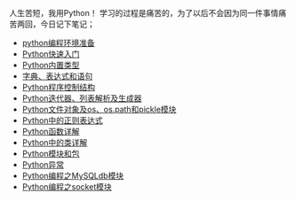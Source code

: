 人生苦短，我用Python！
学习的过程是痛苦的，为了以后不会因为同一件事情痛苦两回，今日记下笔记；

* [python编程环境准备](PythonEnvironment.md)
* [Python快速入门](Python快速入门.md)
* [Python内置类型](Python内置类型.md)
* [字典、表达式和语句](字典、表达式和语句.md)
* [Python程序控制结构](Python程序控制结构.md)
* [Python迭代器、列表解析及生成器](Python迭代器、列表解析及生成器.md)
* [Python文件对象及os、os.path和pickle模块](Python文件对象及os、os.path和pickle模块.md)
* [Python中的正则表达式](Python中的正则表达式.md)
* [Python函数详解](Python函数详解.md)
* [Python中的类详解](Python中的类详解.md)
* [Python模块和包](Python模块和包.md)
* [Python异常](Python异常.md)
* [Python编程之MySQLdb模块](Python编程之MySQLdb模块.md)
* [Python编程之socket模块](Python编程之socket模块.md)

